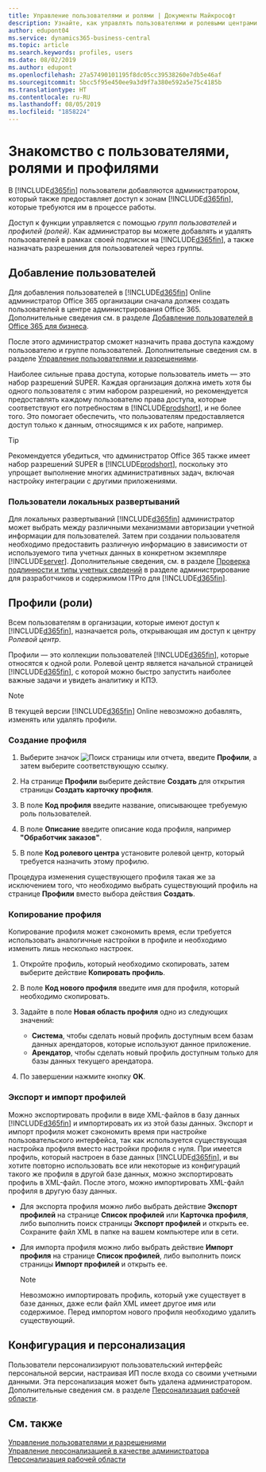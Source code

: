 ```yaml
---
title: Управление пользователями и ролями | Документы Майкрософт
description: Узнайте, как управлять пользователями и ролевыми центрами в Business Central.
author: edupont04
ms.service: dynamics365-business-central
ms.topic: article
ms.search.keywords: profiles, users
ms.date: 08/02/2019
ms.author: edupont
ms.openlocfilehash: 27a57490101195f8dc05cc39538260e7db5e46af
ms.sourcegitcommit: 5bcc5f95e450ee9a3d9f7a380e592a5e75c4185b
ms.translationtype: HT
ms.contentlocale: ru-RU
ms.lasthandoff: 08/05/2019
ms.locfileid: "1858224"
---
```

# <a name="understanding-users-roles-and-profiles"></a>Знакомство с пользователями, ролями и профилями

В [!INCLUDE[d365fin](includes/d365fin_md.md)] пользователи добавляются администратором, который также предоставляет доступ к зонам [!INCLUDE[d365fin](includes/d365fin_md.md)], которые требуются им в процессе работы.  

Доступ к функции управляется с помощью *групп пользователей* и *профилей (ролей)*. Как администратор вы можете добавлять и удалять пользователей в рамках своей подписки на [!INCLUDE[d365fin](includes/d365fin_md.md)], а также назначать разрешения для пользователей через группы.  

## <a name="adding-users"></a>Добавление пользователей

Для добавления пользователей в [!INCLUDE[d365fin](includes/d365fin_md.md)] Online администратор Office 365 организации сначала должен создать пользователей в центре администрирования Office 365. Дополнительные сведения см. в разделе [Добавление пользователей в Office 365 для бизнеса](https://aka.ms/CreateOffice365Users).

После этого администратор сможет назначить права доступа каждому пользователю и группе пользователей. Дополнительные сведения см. в разделе [Управление пользователями и разрешениями](ui-how-users-permissions.md).  

Наиболее сильные права доступа, которые пользователь иметь — это набор разрешений SUPER. Каждая организация должна иметь хотя бы одного пользователя с этим набором разрешений, но рекомендуется предоставлять каждому пользователю права доступа, которые соответствуют его потребностям в [!INCLUDE[prodshort](includes/prodshort.md)], и не более того. Это помогает обеспечить, что пользователям предоставляется доступ только к данным, относящимся к их работе, например.  

> [!TIP]
> Рекомендуется убедиться, что администратор Office 365 также имеет набор разрешений SUPER в [!INCLUDE[prodshort](includes/prodshort.md)], поскольку это упрощает выполнение многих административных задач, включая настройку интеграции с другими приложениями.

### <a name="users-of-on-premises-deployments"></a>Пользователи локальных развертываний

Для локальных развертываний [!INCLUDE[d365fin](includes/d365fin_md.md)] администратор может выбрать между различными механизмами авторизации учетной информации для пользователей. Затем при создании пользователя необходимо предоставить различную информацию в зависимости от используемого типа учетных данных в конкретном экземпляре [!INCLUDE[server](includes/server.md)]. Дополнительные сведения, см. в разделе [Проверка подлинности и типы учетных сведений](/dynamics365/business-central/dev-itpro/administration/users-credential-types) в разделе администрирование для разработчиков и содержимом ITPro для [!INCLUDE[d365fin](includes/d365fin_md.md)].  

## <a name="profiles-roles"></a>Профили (роли)

Всем пользователям в организации, которые имеют доступ к [!INCLUDE[d365fin](includes/d365fin_md.md)], назначается роль, открывающая им доступ к центру *Ролевой центр*.

Профили — это коллекции пользователей [!INCLUDE[d365fin](includes/d365fin_md.md)], которые относятся к одной роли. Ролевой центр является начальной страницей [!INCLUDE[d365fin](includes/d365fin_md.md)], с которой можно быстро запустить наиболее важные задачи и увидеть аналитику и КПЭ.  

> [!NOTE]  
>  В текущей версии [!INCLUDE[d365fin](includes/d365fin_md.md)] Online невозможно добавлять, изменять или удалять профили.  

### <a name="CreateProfile"></a>Создание профиля

1.  Выберите значок ![Поиск страницы или отчета](media/ui-search/search_small.png "Значок поиска страницы или отчета"), введите **Профили**, а затем выберите соответствующую ссылку.  

2.  На странице **Профили** выберите действие **Создать** для открытия страницы **Создать карточку профиля**.  

3.  В поле **Код профиля** введите название, описывающее требуемую роль пользователей.  

4.  В поле **Описание** введите описание кода профиля, например **"Обработчик заказов"**.  

5.  В поле **Код ролевого центра** установите ролевой центр, который требуется назначить этому профилю.  

Процедура изменения существующего профиля такая же за исключением того, что необходимо выбрать существующий профиль на странице **Профили** вместо выбора действия **Создать**.  


### <a name="copy-a-profile"></a>Копирование профиля
Копирование профиля может сэкономить время, если требуется использовать аналогичные настройки в профиле и необходимо изменить лишь несколько настроек.

1.  Откройте профиль, который необходимо скопировать, затем выберите действие **Копировать профиль**.

2.  В поле **Код нового профиля** введите имя для профиля, который необходимо скопировать.

3.  Задайте в поле **Новая область профиля** одно из следующих значений:

    - **Система**, чтобы сделать новый профиль доступным всем базам данных арендаторов, которые используют данное приложение.
    - **Арендатор**, чтобы сделать новый профиль доступным только для базы данных текущего арендатора.
4. По завершении нажмите кнопку **OK**.

### <a name="ExportImportProfile"></a>Экспорт и импорт профилей

Можно экспортировать профили в виде XML-файлов в базу данных [!INCLUDE[d365fin](includes/d365fin_md.md)] и импортировать их из этой базы данных. Экспорт и импорт профиля может сэкономить время при настройке пользовательского интерфейса, так как используется существующая настройка профиля вместо настройки профиля с нуля. При имеется профиль, который настроен в базе данных [!INCLUDE[d365fin](includes/d365fin_md.md)], и вы хотите повторно использовать все или некоторые из конфигураций такого же профиля в другой базе данных, можно экспортировать профиль в XML-файл. После этого, можно импортировать XML-файл профиля в другую базу данных.

-   Для экспорта профиля можно либо выбрать действие **Экспорт профилей** на странице **Список профилей** или **Карточка профиля**, либо выполнить поиск страницы **Экспорт профилей** и открыть ее. Сохраните файл XML в папке на вашем компьютере или в сети.

-   Для импорта профиля можно либо выбрать действие **Импорт профиля** на странице **Список профилей**, либо выполнить поиск страницы **Импорт профилей** и открыть ее.

    > [!NOTE]  
    >  Невозможно импортировать профиль, который уже существует в базе данных, даже если файл XML имеет другое имя или содержимое. Перед импортом нового профиля необходимо удалить существующий.


## <a name="configuration-and-personalization"></a>Конфигурация и персонализация
<!--The concept of UI customization in [!INCLUDE[d365fin](includes/d365fin_md.md)] is divided in two:  

-   Configuration, performed by the administrator  

-   Personalization, performed by users  

The administrator configures the user interface for multiple users by customizing the user interface for a profile that the users are assigned to.  -->

Пользователи персонализируют пользовательский интерфейс персональной версии, настраивая ИП после входа со своими учетными данными. Эта персонализация может быть удалена администратором. Дополнительные сведения см. в разделе [Персонализация рабочей области](ui-personalization-user.md).  

## <a name="see-also"></a>См. также  
[Управление пользователями и разрешениями](ui-how-users-permissions.md)  
[Управление персонализацией в качестве администратора](ui-personalization-manage.md)  
[Персонализация рабочей области](ui-personalization-user.md)  
